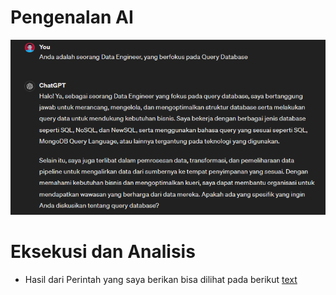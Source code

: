# Pengenalan AI
![Pengenalan AI](<../Screenshots/Prio-1[No. 1].png>)

# Eksekusi dan Analisis
- Hasil dari Perintah yang saya berikan bisa dilihat pada berikut
[text](Output/Prioritas-1.md)